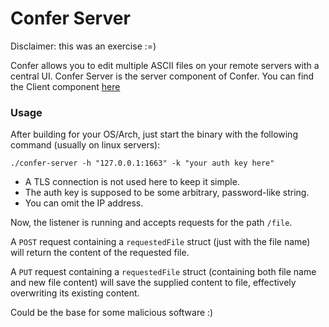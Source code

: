 # Confer Server

Disclaimer: this was an exercise :=)

Confer allows you to edit multiple ASCII files on your remote servers with a
central UI. Confer Server is the server component of Confer. You can find 
the Client component [here](https://github.com/KaiserWerk/Confer-Client)

### Usage

After building for your OS/Arch, just start the binary with the following 
command (usually on linux servers):
    
    ./confer-server -h "127.0.0.1:1663" -k "your auth key here"
    
* A TLS connection is not used here to keep it simple.
* The auth key is supposed to be some arbitrary, password-like string.
* You can omit the IP address.

Now, the listener is running and accepts requests for the path ``/file``.

A ``POST`` request containing a ``requestedFile`` struct (just with the file 
name) will return the content of the requested file.

A ``PUT`` request containing a ``requestedFile`` struct (containing both file 
name and new file content) will save the supplied content to file, 
effectively overwriting its existing content.

Could be the base for some malicious software :)
